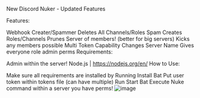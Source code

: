 New Discord Nuker - Updated Features

Features:

Webhook Creater/Spammer
Deletes All Channels/Roles
Spam Creates Roles/Channels
Prunes Server of members! (better for big servers)
Kicks any members possible
Multi Token Capability
Changes Server Name
Gives everyone role admin perms
Requirements:

Admin within the server!
Node.js | https://nodejs.org/en/
How to Use:

Make sure all requirements are installed by Running Install Bat
Put user token within tokens file (can have multiple)
Run Start Bat
Execute Nuke command within a server you have perms!
![image](https://github.com/user-attachments/assets/b87e9b1f-1df2-45bf-a524-4bd6c6b9163d)

